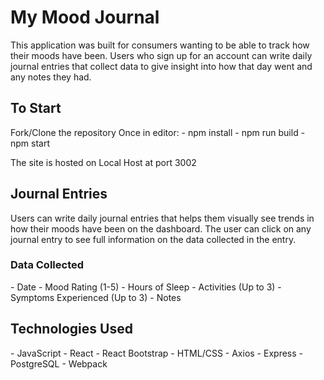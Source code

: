 # My Mood Journal

This application was built for consumers wanting to be able to track how their moods have been. Users who sign up for an account can write daily journal entries that collect data to give insight into how that day went and any notes they had.


<h2>To Start</h2>
Fork/Clone the repository
Once in editor:
  - npm install
  - npm run build
  - npm start

The site is hosted on Local Host at port 3002

<h2>Journal Entries</h2>
Users can write daily journal entries that helps them visually see trends in how their moods have been on the dashboard. The user can click on any journal entry to see full information on the data collected in the entry.
<h3>Data Collected</h3>
- Date
- Mood Rating (1-5)
- Hours of Sleep
- Activities (Up to 3)
- Symptoms Experienced (Up to 3)
- Notes

<h2>Technologies Used</h2>
- JavaScript
- React
- React Bootstrap
- HTML/CSS
- Axios
- Express
- PostgreSQL
- Webpack
